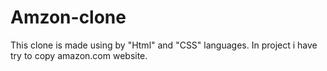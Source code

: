 # Amzon-clone
This clone is made using by "Html" and "CSS" languages. In project i have try to copy amazon.com website.
